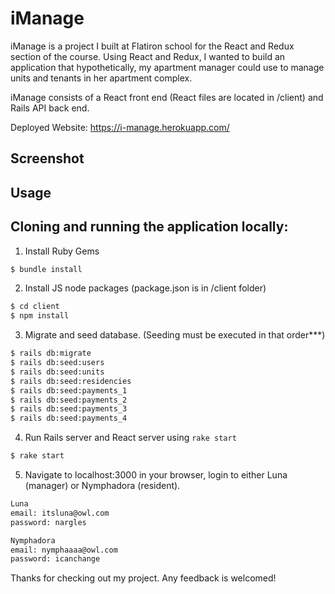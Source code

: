 # iManage

iManage is a project I built at Flatiron school for the React and Redux section of the course. Using React and Redux, I wanted to build an application that hypothetically, my apartment manager could use to manage units and tenants in her apartment complex. 

iManage consists of a React front end (React files are located in /client) and Rails API back end.

Deployed Website: https://i-manage.herokuapp.com/ 

## Screenshot



## Usage





## Cloning and running the application locally:

1. Install Ruby Gems

```bash
$ bundle install
```

2. Install JS node packages (package.json is in /client folder)

```bash
$ cd client
$ npm install
```

3. Migrate and seed database. (Seeding must be executed in that order***)

```bash
$ rails db:migrate
$ rails db:seed:users
$ rails db:seed:units
$ rails db:seed:residencies
$ rails db:seed:payments_1
$ rails db:seed:payments_2
$ rails db:seed:payments_3
$ rails db:seed:payments_4
```

4. Run Rails server and React server using `rake start`

```bash
$ rake start
```

5. Navigate to localhost:3000 in your browser, login to either Luna (manager) or Nymphadora (resident).

```bash
Luna 
email: itsluna@owl.com
password: nargles

Nymphadora
email: nymphaaaa@owl.com
password: icanchange
```

Thanks for checking out my project. Any feedback is welcomed!
